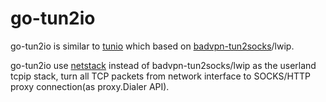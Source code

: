 # go-tun2io

go-tun2io is similar to [tunio](https://github.com/getlantern/tunio) which based on [badvpn-tun2socks](https://github.com/ambrop72/badvpn)/lwip.

go-tun2io use [netstack](https://github.com/google/netstack) instead of badvpn-tun2socks/lwip as the userland tcpip stack, 
turn all TCP packets from network interface to SOCKS/HTTP proxy connection(as proxy.Dialer API).
